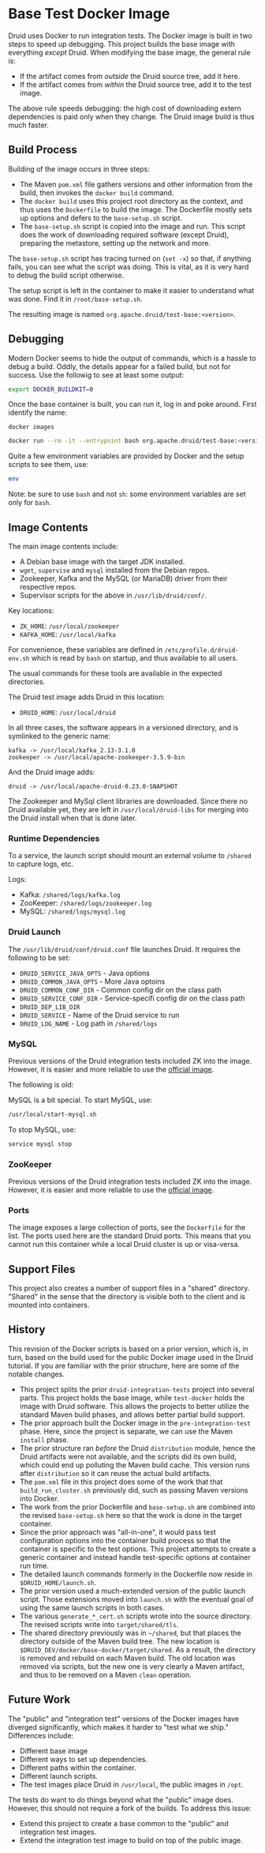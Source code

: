 # Base Test Docker Image

Druid uses Docker to run integration tests. The Docker image is built in two steps
to speed up debugging. This project builds the base image with everything *except*
Druid. When modifying the base image, the general rule is:

* If the artifact comes from *outside* the Druid source tree, add it here.
* If the artifact comes from *within* the Druid source tree, add it to the
test image.

The above rule speeds debugging: the high cost of downloading extern dependencies
is paid only when they change. The Druid image build is thus much faster.

## Build Process

Building of the image occurs in three steps:

* The Maven `pom.xml` file gathers versions and other information from the build,
  then invokes the `docker build` command.
* The `docker build` uses this project root directory as the context, and thus
  uses the `Dockerfile` to build the image. The Dockerfile mostly sets up options
  and defers to the `base-setup.sh` script.
* The `base-setup.sh` script is copied into the image and run. This script does
  the work of downloading required software (except Druid), preparing the metastore,
  setting up the network and more.

The `base-setup.sh` script has tracing turned on (`set -x`) so that, if anything
fails, you can see what the script was doing. This is vital, as it is very hard
to debug the build script otherwise.

The setup script is left in the container to make it easier to understand what
was done. Find it in `/root/base-setup.sh`.

The resulting image is named `org.apache.druid/test-base:<version>`.

## Debugging

Modern Docker seems to hide the output of commands, which is a hassle to debug
a build. Oddly, the details appear for a failed build, but not for success.
Use the followig to see at least some output:

```bash
export DOCKER_BUILDKIT=0
```

Once the base container is built, you can run it, log in and poke around. First
identify the name:

```
docker images
```

```bash
docker run --rm -it --entrypoint bash org.apache.druid/test-base:<version>
```

Quite a few environment variables are provided by Docker and the setup scripts
to see them, use:

```bash
env
```

Note: be sure to use `bash` and not `sh`: some environment variables
are set only for `bash`.

## Image Contents

The main image contents include:

* A Debian base image with the target JDK installed.
* `wget`, `supervise` and `mysql` installed from the Debian repos.
* Zookeeper, Kafka and the MySQL (or MariaDB) driver from their respective
  repos.
* Supervisor scripts for the above in `/usr/lib/druid/conf/`.

Key locations:

* `ZK_HOME`: `/usr/local/zookeeper`
* `KAFKA_HOME`: `/usr/local/kafka`

For convenience, these variables are defined in `/etc/profile.d/druid-env.sh`
which is read by `bash` on startup, and thus available to all users.

The usual commands for these tools are available in the expected
directories.

The Druid test image adds Druid in this location:

* `DRUID_HOME`: `/usr/local/druid`

In all three cases, the software appears in a versioned directory, and is
symlinked to the generic name:

```text
kafka -> /usr/local/kafka_2.13-3.1.0
zookeeper -> /usr/local/apache-zookeeper-3.5.9-bin
```

And the Druid image adds:

```text
druid -> /usr/local/apache-druid-0.23.0-SNAPSHOT
```

The Zookeeper and MySql client libraries are downloaded. Since there no Druid
available yet, they are left in `/usr/local/druid-libs` for merging into the
Druid install when that is done later.

### Runtime Dependencies

To a service, the launch script should mount an external volume to `/shared`
to capture logs, etc.

Logs:

* Kafka: `/shared/logs/kafka.log`
* ZooKeeper: `/shared/logs/zookeeper.log`
* MySQL: `/shared/logs/mysql.log`

### Druid Launch

The `/usr/lib/druid/conf/druid.conf` file launches Druid. It requires the following
to be set:

* `DRUID_SERVICE_JAVA_OPTS` - Java options
* `DRUID_COMMON_JAVA_OPTS` - More Java optoins
* `DRUID_COMMON_CONF_DIR` - Common config dir on the class path
* `DRUID_SERVICE_CONF_DIR` - Service-specifi config dir on the class path
* `DRUID_DEP_LIB_DIR`
* `DRUID_SERVICE` - Name of the Druid service to run
* `DRUID_LOG_NAME` - Log path in `/shared/logs`


### MySQL

Previous versions of the Druid integration tests included ZK into the image.
However, it is easier and more reliable to use the
[official image](https://hub.docker.com/_/mysql).

The following is old:

MySQL is a bit special. To start MySQL, use:

```bash
/usr/local/start-mysql.sh
```

To stop MySQL, use:

```bash
service mysql stop
```

### ZooKeeper

Previous versions of the Druid integration tests included ZK into the image.
However, it is easier and more reliable to use the
[official image](https://hub.docker.com/_/zookeeper).

### Ports

The image exposes a large collection of ports, see the `Dockerfile` for the list.
The ports used here are the standard Druid ports. This means that you cannot run
this container while a local Druid cluster is up or visa-versa.

## Support Files

This project also creates a number of support files in a "shared" directory. "Shared"
in the sense that the directory is visible both to the client and is mounted into
containers.

## History

This revision of the Docker scripts is based on a prior version, which is, in turn, based on
the build used for the public Docker image used in the Druid tutorial. If you are familiar
with the prior structure, here are some of the notable changes.

* This project splits the prior `druid-integration-tests` project into several parts. This
  project holds the base image, while `test-docker` holds the image with Druid software.
  This allows the projects to better utilize the standard Maven build phases, and allows
  better partial build support.
* The prior approach built the Docker image in the `pre-integration-test` phase. Here, since
  the project is separate, we can use the Maven `install` phase.
* The prior structure ran *before* the Druid `distribution` module, hence the Druid artifacts
  were not available, and the scripts did its own build, which could end up polluting the
  Maven build cache. This version runs after `distribution` so it can reuse the actual build
  artifacts.
* The `pom.xml` file in this project does some of the work that that `build_run_cluster.sh`
  previously did, such as passing Maven versions into Docker.
* The work from the prior Dockerfile and `base-setup.sh` are combined into the revised
  `base-setup.sh` here so that the work is done in the target container.
* Since the prior approach was "all-in-one", it would pass test configuration options into
  the container build process so that the container is specific to the test options. This
  project attempts to create a generic container and instead handle test-specific options
  at container run time.
* The detailed launch commands formerly in the Dockerfile now reside in
  `$DRUID_HOME/launch.sh`.
* The prior version used a much-extended version of the public launch script. Those
  extensions moved into `launch.sh` with the eventual goal of using the same launch
  scripts in both cases.
* The various `generate_*_cert.sh` scripts wrote into the source directory. The revised
  scripts write into `target/shared/tls`.
* The shared directory previously was in `~/shared`, but that places the directory outside
  of the Maven build tree. The new location is `$DRUID_DEV/docker/base-docker/target/shared`.
  As a result, the directory is removed and rebuild on each Maven build. The old location was
  removed via scripts, but the new one is very clearly a Maven artifact, and thus to be
  removed on a Maven `clean` operation.

## Future Work

The "public" and "integration test" versions of the Docker images have diverged significantly,
which makes it harder to "test what we ship." Differences include:

* Different base image
* Different ways to set up dependencies.
* Different paths within the container.
* Different launch scripts.
* The test images place Druid in `/usr/local`, the public images in `/opt`.

The tests do want to do things beyond what the "public" image does. However, this should
not require a fork of the builds. To address this issue:

* Extend this project to create a base common to the "public" and integration test images.
* Extend the integration test image to build on top of the public image.
